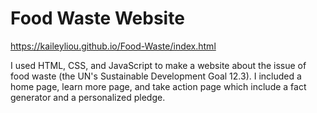 # Food Waste Website

https://kaileyliou.github.io/Food-Waste/index.html

I used HTML, CSS, and JavaScript to make a website about the issue of food waste (the UN's Sustainable Development Goal 12.3). I included a home page, learn more page, and take action page which include a fact generator and a personalized pledge. 

